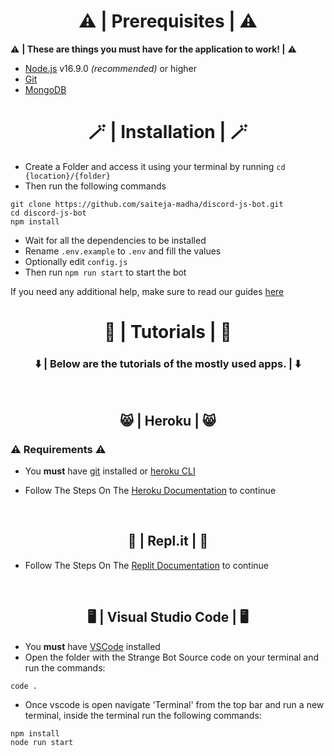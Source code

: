 <h1 align="center">
⚠️ | Prerequisites | ⚠️
</h1>

⚠ **| These are things you must have for the application to work! |** ⚠

- [Node.js](https://nodejs.org/en/) v16.9.0 *(recommended)* or higher
- [Git](https://git-scm.com/downloads)
- [MongoDB](https://www.mongodb.com)

<h1 align="center">
🪄 | Installation | 🪄
</h1>

* Create a Folder and access it using your terminal by running `cd {location}/{folder}`
* Then run the following commands

```
git clone https://github.com/saiteja-madha/discord-js-bot.git
cd discord-js-bot
npm install
```

* Wait for all the dependencies to be installed
* Rename `.env.example` to `.env` and fill the values
* Optionally edit `config.js`
* Then run `npm run start` to start the bot

If you need any additional help, make sure to read our guides [here](docs/additional/installation.md)

<h1 align="center">
🔮 | Tutorials | 🔮
</h1>

<h3 align="center">

⬇️ | Below are the tutorials of the mostly used apps. | ⬇️

</h3>

<br />

<h2 align="center">
😸 | Heroku | 😸
</h2>

### ⚠ **Requirements** ⚠
* You **must** have [git](https://git-scm.com/) installed or [heroku CLI](https://devcenter.heroku.com/articles/heroku-cli#install-the-heroku-cli)

* Follow The Steps On The [Heroku Documentation](https://devcenter.heroku.com/categories/reference) to continue

<br />

<h2 align="center">
👾 | Repl.it | 👾
</h2>

* Follow The Steps On The [Replit Documentation](https://docs.replit.com/) to continue


<br />

<h2 align="center">
🖥️ | Visual Studio Code | 🖥️
</h2>

* You **must** have [VSCode](https://code.visualstudio.com/download) installed
* Open the folder with the Strange Bot Source code on your terminal and run the commands:

```
code .
```

* Once vscode is open navigate 'Terminal' from the top bar and run a new terminal, inside the terminal run the following commands:

```
npm install
node run start
```
<br />
<br />
